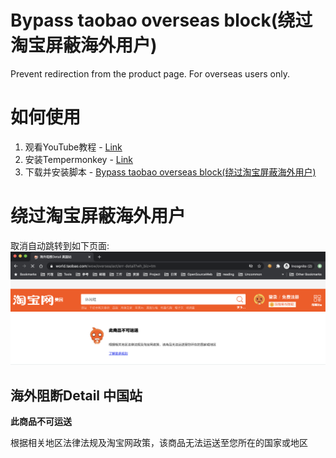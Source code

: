 # Bypass taobao overseas block(绕过淘宝屏蔽海外用户)
Prevent redirection from the product page. For overseas users only.

# 如何使用

1. 观看YouTube教程 - [Link](https://youtu.be/5LDc9Ys1oVo)
2. 安装Tempermonkey - [Link](https://www.tampermonkey.net/)
3. 下载并安装脚本 - [Bypass taobao overseas block(绕过淘宝屏蔽海外用户)](https://greasyfork.org/en/scripts/416149-bypass-taobao-overseas-block-%E7%BB%95%E8%BF%87%E6%B7%98%E5%AE%9D%E5%B1%8F%E8%94%BD%E6%B5%B7%E5%A4%96%E7%94%A8%E6%88%B7)

# 绕过淘宝屏蔽海外用户
取消自动跳转到如下页面:
![Error Page](./error_page.png)

## 海外阻断Detail 中国站

**此商品不可运送**

根据相关地区法律法规及淘宝网政策，该商品无法运送至您所在的国家或地区
